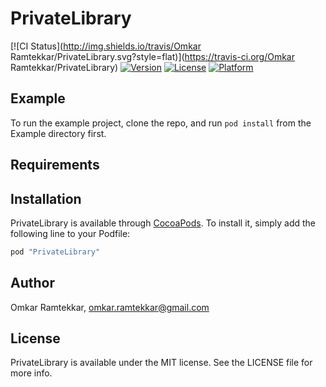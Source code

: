 # PrivateLibrary

[![CI Status](http://img.shields.io/travis/Omkar Ramtekkar/PrivateLibrary.svg?style=flat)](https://travis-ci.org/Omkar Ramtekkar/PrivateLibrary)
[![Version](https://img.shields.io/cocoapods/v/PrivateLibrary.svg?style=flat)](http://cocoapods.org/pods/PrivateLibrary)
[![License](https://img.shields.io/cocoapods/l/PrivateLibrary.svg?style=flat)](http://cocoapods.org/pods/PrivateLibrary)
[![Platform](https://img.shields.io/cocoapods/p/PrivateLibrary.svg?style=flat)](http://cocoapods.org/pods/PrivateLibrary)

## Example

To run the example project, clone the repo, and run `pod install` from the Example directory first.

## Requirements

## Installation

PrivateLibrary is available through [CocoaPods](http://cocoapods.org). To install
it, simply add the following line to your Podfile:

```ruby
pod "PrivateLibrary"
```

## Author

Omkar Ramtekkar, omkar.ramtekkar@gmail.com

## License

PrivateLibrary is available under the MIT license. See the LICENSE file for more info.
